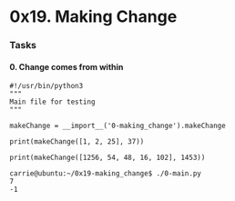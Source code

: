 # 0x19. Making Change

### Tasks
#### 0. Change comes from within

```
#!/usr/bin/python3
"""
Main file for testing
"""

makeChange = __import__('0-making_change').makeChange

print(makeChange([1, 2, 25], 37))

print(makeChange([1256, 54, 48, 16, 102], 1453))
```

```
carrie@ubuntu:~/0x19-making_change$ ./0-main.py
7
-1
```

